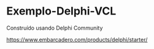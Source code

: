 # Exemplo-Delphi-VCL

Construído usando Delphi Community

https://www.embarcadero.com/products/delphi/starter/

